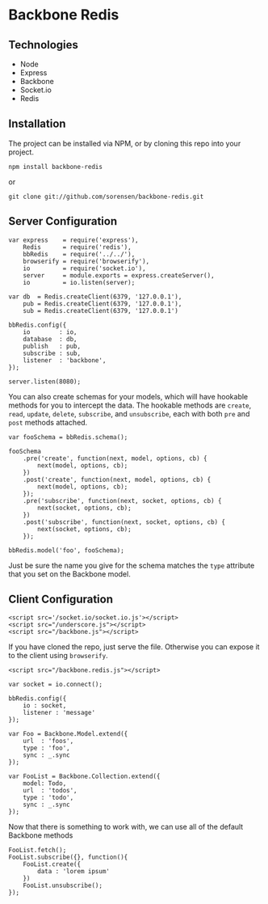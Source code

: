 # Backbone Redis


## Technologies

+ Node
+ Express
+ Backbone
+ Socket.io
+ Redis

## Installation

The project can be installed via NPM, or by cloning this repo into your project.

    npm install backbone-redis
    
or

    git clone git://github.com/sorensen/backbone-redis.git
    

## Server Configuration

    var express    = require('express'),
        Redis      = require('redis'),
        bbRedis    = require('../../'),
        browserify = require('browserify'),
        io         = require('socket.io'),
        server     = module.exports = express.createServer(),
        io         = io.listen(server);

    var db  = Redis.createClient(6379, '127.0.0.1'),
        pub = Redis.createClient(6379, '127.0.0.1'),
        sub = Redis.createClient(6379, '127.0.0.1')

    bbRedis.config({
        io        : io,
        database  : db,
        publish   : pub,
        subscribe : sub,
        listener  : 'backbone',
    });
    
    server.listen(8080);

You can also create schemas for your models, which will have 
hookable methods for you to intercept the data. The hookable
methods are `create`, `read`, `update`, `delete`, `subscribe`, 
and `unsubscribe`, each with both `pre` and `post` 
methods attached.
    
    var fooSchema = bbRedis.schema();
    
    fooSchema
        .pre('create', function(next, model, options, cb) {
            next(model, options, cb);
        })
        .post('create', function(next, model, options, cb) {
            next(model, options, cb);
        });
        .pre('subscribe', function(next, socket, options, cb) {
            next(socket, options, cb);
        })
        .post('subscribe', function(next, socket, options, cb) {
            next(socket, options, cb);
        });

    bbRedis.model('foo', fooSchema);

Just be sure the name you give for the schema matches the `type` 
attribute that you set on the Backbone model.
    
## Client Configuration

    <script src='/socket.io/socket.io.js'></script>
    <script src="/underscore.js"></script>
    <script src="/backbone.js"></script>

If you have cloned the repo, just serve the file.
Otherwise you can expose it to the client using `browserify`.

    <script src="/backbone.redis.js"></script>

    var socket = io.connect();
    
    bbRedis.config({
        io : socket,
        listener : 'message'
    });

    var Foo = Backbone.Model.extend({
        url  : 'foos',
        type : 'foo',
        sync : _.sync
    });
    
    var FooList = Backbone.Collection.extend({
        model: Todo,
        url  : 'todos',
        type : 'todo',
        sync : _.sync
    });

Now that there is something to work with, we can use all of the 
default Backbone methods

    FooList.fetch();
    FooList.subscribe({}, function(){
        FooList.create({
            data : 'lorem ipsum'
        })
        FooList.unsubscribe();
    });
